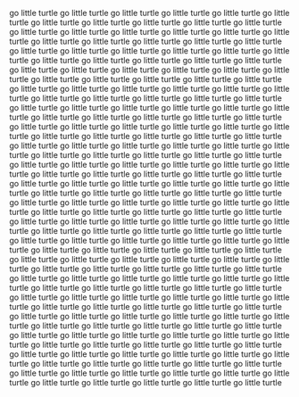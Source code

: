 go little turtle
go little turtle
go little turtle
go little turtle
go little turtle
go little turtle
go little turtle
go little turtle
go little turtle
go little turtle
go little turtle
go little turtle
go little turtle
go little turtle
go little turtle
go little turtle
go little turtle
go little turtle
go little turtle
go little turtle
go little turtle
go little turtle
go little turtle
go little turtle
go little turtle
go little turtle
go little turtle
go little turtle
go little turtle
go little turtle
go little turtle
go little turtle
go little turtle
go little turtle
go little turtle
go little turtle
go little turtle
go little turtle
go little turtle
go little turtle
go little turtle
go little turtle
go little turtle
go little turtle
go little turtle
go little turtle
go little turtle
go little turtle
go little turtle
go little turtle
go little turtle
go little turtle
go little turtle
go little turtle
go little turtle
go little turtle
go little turtle
go little turtle
go little turtle
go little turtle
go little turtle
go little turtle
go little turtle
go little turtle
go little turtle
go little turtle
go little turtle
go little turtle
go little turtle
go little turtle
go little turtle
go little turtle
go little turtle
go little turtle
go little turtle
go little turtle
go little turtle
go little turtle
go little turtle
go little turtle
go little turtle
go little turtle
go little turtle
go little turtle
go little turtle
go little turtle
go little turtle
go little turtle
go little turtle
go little turtle
go little turtle
go little turtle
go little turtle
go little turtle
go little turtle
go little turtle
go little turtle
go little turtle
go little turtle
go little turtle
go little turtle
go little turtle
go little turtle
go little turtle
go little turtle
go little turtle
go little turtle
go little turtle
go little turtle
go little turtle
go little turtle
go little turtle
go little turtle
go little turtle
go little turtle
go little turtle
go little turtle
go little turtle
go little turtle
go little turtle
go little turtle
go little turtle
go little turtle
go little turtle
go little turtle
go little turtle
go little turtle
go little turtle
go little turtle
go little turtle
go little turtle
go little turtle
go little turtle
go little turtle
go little turtle
go little turtle
go little turtle
go little turtle
go little turtle
go little turtle
go little turtle
go little turtle
go little turtle
go little turtle
go little turtle
go little turtle
go little turtle
go little turtle
go little turtle
go little turtle
go little turtle
go little turtle
go little turtle
go little turtle
go little turtle
go little turtle
go little turtle
go little turtle
go little turtle
go little turtle
go little turtle
go little turtle
go little turtle
go little turtle
go little turtle
go little turtle
go little turtle
go little turtle
go little turtle
go little turtle
go little turtle
go little turtle
go little turtle
go little turtle
go little turtle
go little turtle
go little turtle
go little turtle
go little turtle
go little turtle
go little turtle
go little turtle
go little turtle
go little turtle
go little turtle
go little turtle
go little turtle
go little turtle
go little turtle
go little turtle
go little turtle
go little turtle
go little turtle
go little turtle
go little turtle
go little turtle
go little turtle
go little turtle
go little turtle
go little turtle
go little turtle
go little turtle
go little turtle
go little turtle
go little turtle
go little turtle
go little turtle
go little turtle
go little turtle
go little turtle
go little turtle
go little turtle
go little turtle
go little turtle
go little turtle
go little turtle
go little turtle
go little turtle
go little turtle
go little turtle
